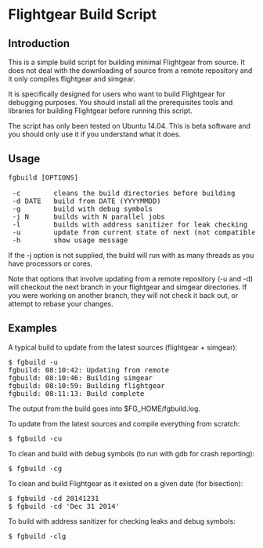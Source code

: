 Flightgear Build Script
=======================

Introduction
------------

This is a simple build script for building minimal Flightgear from source. It 
does not deal with the downloading of source from a remote repository and it
only compiles flightgear and simgear.

It is specifically designed for users who want to build Flightgear for
debugging purposes. You should install all the prerequisites tools and 
libraries for building Flightgear before running this script.

The script has only been tested on Ubuntu 14.04. This is beta software and
you should only use it if you understand what it does.

Usage
-----

<pre>
fgbuild [OPTIONS]

 -c        cleans the build directories before building
 -d DATE   build from DATE (YYYYMMDD)
 -g        build with debug symbols
 -j N      builds with N parallel jobs
 -l        builds with address sanitizer for leak checking
 -u        update from current state of next (not compatible with -d)
 -h        show usage message
</pre>

If the -j option is not supplied, the build will run with as many threads as
you have processors or cores.

Note that options that involve updating from a remote repository (-u and -d)
will checkout the next branch in your flightgear and simgear directories. If
you were working on another branch, they will not check it back out, or attempt
to rebase your changes.

Examples
--------

A typical build to update from the latest sources (flightgear + simgear):

<pre>
$ fgbuild -u
fgbuild: 08:10:42: Updating from remote
fgbuild: 08:10:46: Building simgear
fgbuild: 08:10:59: Building flightgear
fgbuild: 08:11:13: Build complete
</pre>

The output from the build goes into $FG_HOME/fgbuild.log.

To update from the latest sources and compile everything from scratch:

<pre>
$ fgbuild -cu
</pre>

To clean and build with debug symbols (to run with gdb for crash reporting):

<pre>
$ fgbuild -cg
</pre>

To clean and build Flightgear as it existed on a given date (for bisection):

<pre>
$ fgbuild -cd 20141231
$ fgbuild -cd 'Dec 31 2014'
</pre>

To build with address sanitizer for checking leaks and debug symbols:

<pre>
$ fgbuild -clg
</pre>

